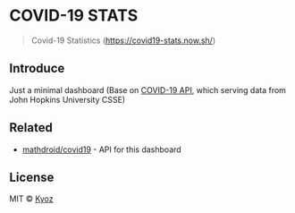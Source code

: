 # COVID-19 STATS
> Covid-19 Statistics (https://covid19-stats.now.sh/)

## Introduce

Just a minimal dashboard (Base on [COVID-19 API](https://github.com/mathdroid/covid19), which serving data from John Hopkins University CSSE)

## Related

- [mathdroid/covid19](https://github.com/mathdroid/covid19) - API for this dashboard

## License

MIT © [Kyoz](mailto:banminkyoz@gmail.com)
